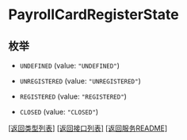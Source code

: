 # PayrollCardRegisterState

## 枚举


* `UNDEFINED` (value: `"UNDEFINED"`)

* `UNREGISTERED` (value: `"UNREGISTERED"`)

* `REGISTERED` (value: `"REGISTERED"`)

* `CLOSED` (value: `"CLOSED"`)


[\[返回类型列表\]](README.md#类型列表)
[\[返回接口列表\]](README.md#接口列表)
[\[返回服务README\]](README.md)


